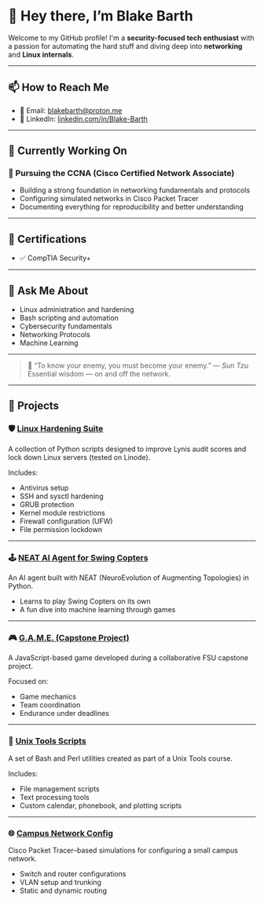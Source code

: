 # 👋 Hey there, I’m Blake Barth

Welcome to my GitHub profile! I'm a **security-focused tech enthusiast** with a passion for automating the hard stuff and diving deep into **networking** and **Linux internals**.

---

## 📫 How to Reach Me

- 📧 Email: [blakebarth@proton.me](mailto:blakebarth@proton.me)  
- 💼 LinkedIn: [linkedin.com/in/Blake-Barth](https://linkedin.com/in/Blake-Barth)

---

## 🔧 Currently Working On

### 📡 Pursuing the CCNA (Cisco Certified Network Associate)

- Building a strong foundation in networking fundamentals and protocols  
- Configuring simulated networks in Cisco Packet Tracer  
- Documenting everything for reproducibility and better understanding  

---

## 📜 Certifications

- ✅ CompTIA Security+  

---

## 💬 Ask Me About

- Linux administration and hardening  
- Bash scripting and automation  
- Cybersecurity fundamentals
- Networking Protocols
- Machine Learning

---

> 🥷 “To know your enemy, you must become your enemy.” — *Sun Tzu*  
> Essential wisdom — on and off the network.

---

## 🚀 Projects

### 🛡️ [Linux Hardening Suite](https://github.com/Blake-Barth/Linux-Hardening-Suite)

A collection of Python scripts designed to improve Lynis audit scores and lock down Linux servers (tested on Linode).

Includes:

- Antivirus setup  
- SSH and sysctl hardening  
- GRUB protection  
- Kernel module restrictions  
- Firewall configuration (UFW)  
- File permission lockdown  

---

### 🕹️ [NEAT AI Agent for Swing Copters](https://github.com/Blake-Barth/NEAT-SwingCopters-AI)

An AI agent built with NEAT (NeuroEvolution of Augmenting Topologies) in Python.

- Learns to play Swing Copters on its own  
- A fun dive into machine learning through games  

---

### 🎮 [G.A.M.E. (Capstone Project)](https://github.com/Blake-Barth/G.A.M.E)

A JavaScript-based game developed during a collaborative FSU capstone project.

Focused on:

- Game mechanics  
- Team coordination  
- Endurance under deadlines  

---

### 🧰 [Unix Tools Scripts](https://github.com/Blake-Barth/Shell-Perl-Scripts)

A set of Bash and Perl utilities created as part of a Unix Tools course.

Includes:

- File management scripts  
- Text processing tools  
- Custom calendar, phonebook, and plotting scripts  

---

### 🌐 [Campus Network Config](https://github.com/Blake-Barth/Campus-Network-Config)

Cisco Packet Tracer–based simulations for configuring a small campus network.

- Switch and router configurations  
- VLAN setup and trunking  
- Static and dynamic routing  
